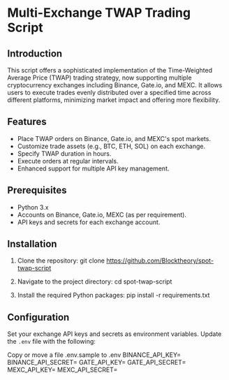 # Multi-Exchange TWAP Trading Script

## Introduction
This script offers a sophisticated implementation of the Time-Weighted Average Price (TWAP) trading strategy, now supporting multiple cryptocurrency exchanges including Binance, Gate.io, and MEXC. It allows users to execute trades evenly distributed over a specified time across different platforms, minimizing market impact and offering more flexibility.

## Features
- Place TWAP orders on Binance, Gate.io, and MEXC's spot markets.
- Customize trade assets (e.g., BTC, ETH, SOL) on each exchange.
- Specify TWAP duration in hours.
- Execute orders at regular intervals.
- Enhanced support for multiple API key management.

## Prerequisites
- Python 3.x
- Accounts on Binance, Gate.io, MEXC (as per requirement).
- API keys and secrets for each exchange account.

## Installation
1. Clone the repository: 
git clone https://github.com/Blocktheory/spot-twap-script

1. Navigate to the project directory:
cd spot-twap-script

1. Install the required Python packages:
pip install -r requirements.txt

## Configuration
Set your exchange API keys and secrets as environment variables. Update the `.env` file with the following:

Copy or move a file .env.sample to .env
BINANCE_API_KEY=
BINANCE_API_SECRET=
GATE_API_KEY=
GATE_API_SECRET=
MEXC_API_KEY=
MEXC_API_SECRET=